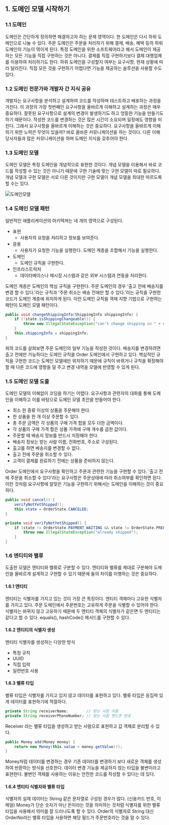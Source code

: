## 1. 도메인 모델 시작하기

### 1.1 도메인

도메인은 간단하게 정의하면 해결하고자 하는 문제 영역이다. 한 도메인은 다시 하위 도메인으로 나눌 수 있다. 주문 도메인은 주문을 처리하기 위해 결제, 배송, 혜택 등의 하위 도메인의 기능이 엮이게 된다.
특정 도메인을 위한 소프트웨어라고 해서 도메인이 제공하는 모든 기능을 직접 구현하는 것은 아니다. 결제를 직접 구현하기보다 결제 대행업체를 이용하여 처리하기도 한다.
하위 도메인을 구성할지 여부는 요구사항, 현재 상황에 따라 달라진다. 직접 모든 것을 구현하기 어렵다면 기능을 제공하는 솔루션을 사용할 수도 있다. 

### 1.2 도메인 전문가와 개발자 간 지식 공유

개발자는 요구사항을 분석하고 설계하여 코드를 작성하며 테스트하고 배포하는 과정을 거친다. 이 과정의 가장 첫번째인 요구사항을 올바르게 이해하고 설계하는 과정은 매우 중요하다.
잘못된 요구사항으로 설계의 변경이 발생하기도 하고 엉뚱한 기능을 만들기도 하기 때문이다. 작성한 코드를 변경하는 것은 많은 시간이 소요되며 일정에도 영향을 미친다. 그래서 요구사항을 올바르게 이해하는 것은 중요하다.
요구사항을 올바르게 이해하기 위한 노력은 무엇이 있을까? 바로 올바른 커뮤니케이션을 하는 것이다. 다른 이해당사자들과 많은 커뮤니케이션을 하며 도메인 지식을 갖추어야 한다.

### 1.3 도메인 모델

도메인 모델은 특정 도메인을 개념적으로 표현한 것이다. 개념 모델을 이용해서 바로 코드를 작성할 수 있는 것은 아니기 때문에 구현 기술에 맞는 구현 모델이 따로 필요하다.
개념 모델과 구현 모델은 서로 다른 것이지만 구현 모델이 개념 모델을 최대한 따르도록 할 수는 있다.

![도메인모델](/src/main/resources/static/images/domain.png)

### 1.4 도메인 모델 패턴

일반적인 애플리케이션의 아키텍쳐는 네 개의 영역으로 구성된다.

- 표현
  - 사용자의 요청을 처리하고 정보를 보여준다.
- 응용
  - 사용자가 요청한 기능을 실행한다. 도메인 계층을 조합해서 기능을 실행한다.
- 도메인
  - 도메인 규칙을 구현한다.
- 인프라스트럭처
  - 데이터베이스나 메시징 시스템과 같은 외부 시스템과 연동을 처리한다.

도메인 계층은 도메인의 핵심 규칙을 구현한다. 주문 도메인의 경우 '출고 전에 배송지를 변경 할 수 있다.'라는 규칙과 '주문 취소는 배송 전에만 할 수 있다.'라는 규칙을 구현한 코드가 도메인 계층에 위치하게 된다.
이런 도메인 규칙을 객체 지향 기법으로 구현하는 패턴이 도메인 모델 패턴이다.

```java
public void changeShippingInfo(ShippingInfo shippingInfo) {
    if (!state.isShippingChangeable()) {
        throw new IllegalStateException("can't change shipping in " + state);
    }
    this.shippingInfo = shippingInfo;
}
```

위의 코드를 살펴보면 주문 도메인의 일부 기능을 작성한 것이다. 배송지를 변경하려면 출고 전에만 가능하다는 도메인 규칙을 Order 도메인에서 구현하고 있다.
핵심적인 규칙을 구현한 코드는 도메인 모델에만 위치하기 때문에 규칙이 바뀌거나 규칙을 확장해야 할 때 다른 코드에 영향을 덜 주고 변경 내역을 모델에 반영할 수 있게 된다.

### 1.5 도메인 모델 도출

도메인 모델의 이해없이 코딩을 하기는 어렵다. 요구사항과 관련자의 대화를 통해 도메인을 이해하고 이를 바탕으로 도메인 모델 초안을 만들어야 한다.

- 최소 한 종류 이상의 상품을 주문해야 한다.
- 한 상품을 한 개 이상 주문할 수 있다.
- 총 주문 금액은 각 상품의 구매 가격 합을 모두 더한 금액이다.
- 각 상품의 구매 가격 합은 상품 가격에 구매 개수를 곱한 값이다.
- 주문할 때 배송지 정보를 반드시 지정해야 한다.
- 배송지 정보는 받는 사람 이름, 전화번호, 주소로 구성된다.
- 출고를 하면 배송지를 변경할 수 없다.
- 출고 전에 주문을 취소할 수 있다.
- 고객이 결제를 완료하기 전에는 상품을 준비하지 않는다.

Order 도메인에서 요구사항을 확인하고 주문과 관련한 기능을 구현할 수 있다. '출고 전에 주문을 취소할 수 있다'라는 요구사항은 주문상태에 따라 취소여부를 확인하면 된다.
이런 것처럼 요구사항에 알맞은 기능을 구현하기 위해서는 도메인을 이해하는 것이 중요하다.

```java
public void cancel() {
    verifyNotYetShipped();
    this.state = OrderState.CANCELED;
}

private void verifyNotYetShipped() {
    if (state != OrderState.PAYMENT_WAITING && state != OrderState.PREPARING) {
        throw new IllegalStateException("already shipped");
    }
}
```

### 1.6 엔티티와 밸류

도출한 모델은 엔티티와 밸류로 구분할 수 있다. 엔티티와 밸류를 제대로 구분해야 도메인을 올바르게 설계하고 구현할 수 있기 때문에 둘의 차이를 이행하는 것은 중요하다.

#### 1.6.1 엔티티

엔티티는 식별자를 가지고 있는 것이 가장 큰 특징이다. 엔티티 객체마다 고유한 식별자를 가지고 있다. 주문 도메인에서 주문번호는 고유하게 주문을 식별할 수 있어야 한다.
식별자는 바뀌지 않고 고유하기 때문에 두 엔티티 객체의 식별자가 같은면 두 엔티티는 같다고 할 수 있다. equals(), hashCode() 메서드를 구현할 수 있다.

#### 1.6.2 엔티티의 식별자 생성

엔티티 식별자를 생성하는 다양한 방식
- 특정 규칙
- UUID
- 직접 입력
- 일련번호 사용

#### 1.6.3 밸류 타입

밸류 타입은 식별자를 가지고 있지 않고 데이터를 표현하고 있다. 밸류 타입은 응집력 있게 데이터를 표현하기에 적절하다.

```java
private String receiverName;        // 받는 사람 이름
private String receiverPhoneNumber; // 받는 사람 핸드폰 번호
```

Receiver 라는 밸류 타입을 생성하고 받는 사람으로 표현하고 값 객체로 분리할 수 있다.

```java
public Money add(Money money) {
    return new Money(this.value + money.getValue());
}
```

Money처럼 데이터를 변경하는 경우 기존 데이터를 변경하기 보다 새로운 객체를 생성하여 반환하는 방식을 선호한다. 데이터 변경 기능을 제공하지 않는 타입을 불변이라고 표현한다.
불변인 객체를 사용하는 이유는 안전한 코드를 작성할 수 있다는 데 있다. 

#### 1.6.4 엔티티 식별자와 밸류 타입

식별자의 실제 데이터는 String 같은 문자열로 구성된 경우가 많다. (신용카드 번호, 이메일) Money가 단순 숫자가 아닌 돈이라는 것을 의미하는 것처럼 식별자를 위한 밸류 타입을 사용해서 의미를 잘 드러나도록 할 수 있다.
Order의 식별자로 String 대신 OrderNo라는 밸류 타입을 사용하면 해당 필드가 주문번호라는 것을 알 수 있다.
